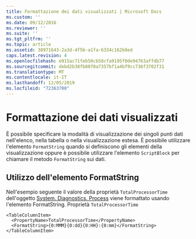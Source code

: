 ```yaml
---
title: Formattazione dei dati visualizzati | Microsoft Docs
ms.custom: ''
ms.date: 09/12/2016
ms.reviewer: ''
ms.suite: ''
ms.tgt_pltfrm: ''
ms.topic: article
ms.assetid: 38971643-2a3d-4f5b-a1fa-6334c162b8ed
caps.latest.revision: 4
ms.openlocfilehash: e915ac71feb50cb58cfa9195f0de94763affdb77
ms.sourcegitcommit: debd2b38fb8070a7357bf1a4bf9cc736f3702f31
ms.translationtype: MT
ms.contentlocale: it-IT
ms.lasthandoff: 12/05/2019
ms.locfileid: "72363700"
---
```

# <a name="formatting-displayed-data"></a>Formattazione dei dati visualizzati

È possibile specificare la modalità di visualizzazione dei singoli punti dati nell'elenco, nella tabella o nella visualizzazione estesa. È possibile utilizzare l'elemento `FormatString` quando si definiscono gli elementi della visualizzazione oppure è possibile utilizzare l'elemento `ScriptBlock` per chiamare il metodo `FormatString` sui dati.

## <a name="using-the-formatstring-element"></a>Utilizzo dell'elemento FormatString

Nell'esempio seguente il valore della proprietà `TotalProcessorTime` dell'oggetto [System. Diagnostics. Process](/dotnet/api/System.Diagnostics.Process) viene formattato usando l'elemento FormatString. Proprietà `TotalProcessorTime`

```
<TableColumnItem>
  <PropertyName>TotalProcessorTime</PropertyName>
  <FormatString>{0:MMM}{0:dd}{0:HH}:{0:mm}</FormatString>
</TableColumnItem>
```



